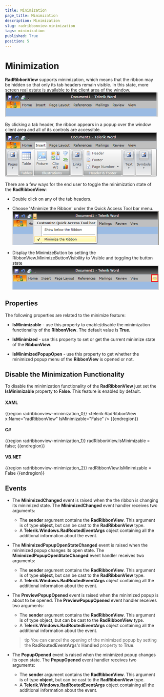 ```yaml
---
title: Minimization
page_title: Minimization
description: Minimization
slug: radribbonview-minimization
tags: minimization
published: True
position: 5
---
```


# Minimization

__RadRibbonView__ supports minimization, which means that the ribbon may be hidden so that only its tab headers remain visible. In this state, more screen real estate is available to the client area of the window.
![](images/RibbonView_Minimized.png)

By clicking a tab header, the ribbon appears in a popup over the window client area and all of its controls are accessible.
![](images/RibbonView_MinimizedPopup.png)

There are a few ways for the end user to toggle the minimization state of the __RadRibbonView__:			

* Double click on any of the tab headers.				

* Choose 'Minimize the Ribbon' under the Quick Access Tool bar menu.
	![](images/RibbonView_Minimize_QAT.png)

* Display the MinimizeButton by setting the RibbonView.MinimizeButtonVisibility to Visible and toggling the button state
	![](images/RibbonView_Minimize_Button.png)

## Properties

The following properties are related to the minimize feature:

* __IsMinimizable__ - use this property to enable/disable the minimization functionality of the __RibbonView__. The default value is __True__.					

* __IsMinimized__ - use this property to set or get the current minimize state of the __RibbonView__.					

* __IsMinimizedPopupOpen__ - use this property to get whether the minimized popup menu of the __RibbonView__ is opened or not.					

## Disable the Minimization Functionality

To disable the minimization functionality of the __RadRibbonView__ just set the __IsMinimizable__ property to __False__. This feature is enabled by default.				

#### __XAML__
{{region radribbonview-minimization_0}}
	<telerik:RadRibbonView x:Name="radRibbonView" IsMinimizable="False" />
{{endregion}}

#### __C#__
{{region radribbonview-minimization_1}}
	radRibbonView.IsMinimizable = false;
{{endregion}}

#### __VB.NET__
{{region radribbonview-minimization_2}}
	radRibbonView.IsMinimizable = False
{{endregion}}

## Events

* The __MinimizedChanged__ event is raised when the the ribbon is changing its minimized state. The __MinimizedChanged__ event handler receives two arguments:
	* The __sender__ argument contains the __RadRibbonView__. This argument is of type __object__, but can be cast to the __RadRibbonView__ type.
	* A __Telerik.Windows.RadRoutedEventArgs__ object containing all the additional information about the event.							

* The __MinimizedPopupOpenStateChanged__ event is raised when the minimized popup changes its open state. The __MinimizedPopupOpenStateChanged__ event handler receives two arguments:
	* The __sender__ argument contains the __RadRibbonView__. This argument is of type __object__, but can be cast to the __RadRibbonView__ type.
	* A __Telerik.Windows.RadRoutedEventArgs__ object containing all the additional information about the event.

* The __PreviewPopupOpened__ event is raised when the minimized popup is about to be opened. The __PreviewPopupOpened__ event handler receives two arguments:
	* The __sender__ argument contains the __RadRibbonView__. This argument is of type object, but can be cast to the __RadRibbonView__ type.
	* A __Telerik.Windows.RadRoutedEventArgs__ object containing all the additional information about the event.

	>tip You can cancel the opening of the minimized popup by setting the __RadRoutedEventArgs__'s __Handled__ property to __True__.						

* The __PopupOpened__ event is raised when the minimized popup changes its open state. The __PopupOpened__ event handler receives two arguments:
	* The __sender__ argument contains the __RadRibbonView__. This argument is of type __object__, but can be cast to the __RadRibbonView__ type.
	* A __Telerik.Windows.RadRoutedEventArgs__ object containing all the additional information about the event.